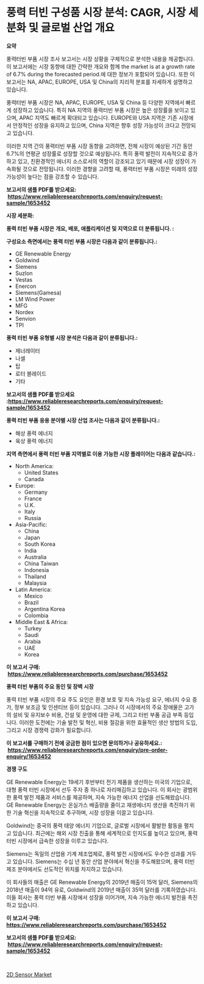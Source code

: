 <p><h1>풍력 터빈 구성품 시장 분석: CAGR, 시장 세분화 및 글로벌 산업 개요</h1></p><p><strong>요약</strong></p>
<p><p>풍력터빈 부품 시장 조사 보고서는 시장 상황을 구체적으로 분석한 내용을 제공합니다. 이 보고서에는 시장 동향에 대한 간략한 개요와 함께 the market is at a growth rate of 6.7% during the forecasted period.에 대한 정보가 포함되어 있습니다. 또한 이 보고서는 NA, APAC, EUROPE, USA 및 China의 지리적 분포를 자세하게 설명하고 있습니다.</p><p>풍력터빈 부품 시장은 NA, APAC, EUROPE, USA 및 China 등 다양한 지역에서 빠르게 성장하고 있습니다. 특히 NA 지역의 풍력터빈 부품 시장은 높은 성장률을 보이고 있으며, APAC 지역도 빠르게 확대되고 있습니다. EUROPE와 USA 지역은 기존 시장에서 안정적인 성장을 유지하고 있으며, China 지역은 향후 성장 가능성이 크다고 전망되고 있습니다.</p><p>이러한 지역 간의 풍력터빈 부품 시장 동향을 고려하면, 전체 시장이 예상된 기간 동안 6.7%의 연평균 성장률로 성장할 것으로 예상됩니다. 특히 풍력 발전이 지속적으로 증가하고 있고, 친환경적인 에너지 소스로서의 역할이 강조되고 있기 때문에 시장 성장이 가속화될 것으로 전망됩니다. 이러한 경향을 고려할 때, 풍력터빈 부품 시장은 미래의 성장 가능성이 높다는 점을 강조할 수 있습니다.</p></p>
<p><strong>보고서의 샘플 PDF를 받으세요: &nbsp;<a href="https://www.reliableresearchreports.com/enquiry/request-sample/1653452">https://www.reliableresearchreports.com/enquiry/request-sample/1653452</a></strong></p>
<p><strong>시장 세분화:</strong></p>
<p><strong> 풍력 터빈 부품 시장은 개요, 배포, 애플리케이션 및 지역으로 더 분류됩니다. :</strong></p>
<p><strong>구성요소 측면에서는 풍력 터빈 부품 시장은 다음과 같이 분류됩니다.:</strong></p>
<p><ul><li>GE Renewable Energy</li><li>Goldwind</li><li>Siemens</li><li>Suzlon</li><li>Vestas</li><li>Enercon</li><li>Siemens(Gamesa)</li><li>LM Wind Power</li><li>MFG</li><li>Nordex</li><li>Senvion</li><li>TPI</li></ul></p>
<p><strong> 풍력 터빈 부품 유형별 시장 분석은 다음과 같이 분류됩니다.:</strong></p>
<p><ul><li>제너레이터</li><li>나셀</li><li>탑</li><li>로터 블레이드</li><li>기타</li></ul></p>
<p><strong>보고서의 샘플 PDF를 받으세요 :<a href="https://www.reliableresearchreports.com/enquiry/request-sample/1653452">https://www.reliableresearchreports.com/enquiry/request-sample/1653452</a></strong></p>
<p><strong> 풍력 터빈 부품 응용 분야별 시장 산업 조사는 다음과 같이 분류됩니다.:</strong></p>
<p><ul><li>해상 풍력 에너지</li><li>육상 풍력 에너지</li></ul></p>
<p><strong>지역 측면에서 풍력 터빈 부품 지역별로 이용 가능한 시장 플레이어는 다음과 같습니다.:</strong></p>
<p><ul>
    <li>
        North America:
        <ul>
            <li>United States</li>
            <li>Canada</li>
        </ul>
    </li>
    <li>
        Europe:
        <ul>
            <li>Germany</li>
            <li>France</li>
            <li>U.K.</li>
            <li>Italy</li>
            <li>Russia</li>
        </ul>
    </li>
    <li>
        Asia-Pacific:
        <ul>
            <li>China</li>
            <li>Japan</li>
            <li>South Korea</li>
            <li>India</li>
            <li>Australia</li>
            <li>China Taiwan</li>
            <li>Indonesia</li>
            <li>Thailand</li>
            <li>Malaysia</li>
        </ul>
    </li>
    <li>
        Latin America:
        <ul>
            <li>Mexico</li>
            <li>Brazil</li>
            <li>Argentina Korea</li>
            <li>Colombia</li>
        </ul>
    </li>
    <li>
        Middle East & Africa:
        <ul>
            <li>Turkey</li>
            <li>Saudi</li>
            <li>Arabia</li>
            <li>UAE</li>
            <li>Korea</li>
        </ul>
    </li>
    </ul></p>
<p><strong>이 보고서 구매: &nbsp;<a href="https://www.reliableresearchreports.com/purchase/1653452">https://www.reliableresearchreports.com/purchase/1653452</a></strong></p>
<p><strong>풍력 터빈 부품의 주요 동인 및 장벽 시장</strong></p>
<p><p>풍력 터빈 부품 시장의 주요 주도 요인은 환경 보호 및 지속 가능성 요구, 에너지 수요 증가, 정부 보조금 및 인센티브 등이 있습니다. 그러나 이 시장에서의 주요 장애물은 고가의 설비 및 유지보수 비용, 건설 및 운영에 대한 규제, 그리고 터빈 부품 공급 부족 등입니다. 이러한 도전에는 기술 발전 및 혁신, 비용 절감을 위한 효율적인 생산 방법의 도입, 그리고 시장 경쟁력 강화가 필요합니다.</p></p>
<p><strong>이 보고서를 구매하기 전에 궁금한 점이 있으면 문의하거나 공유하세요.: &nbsp;<a href="https://www.reliableresearchreports.com/enquiry/pre-order-enquiry/1653452">https://www.reliableresearchreports.com/enquiry/pre-order-enquiry/1653452</a></strong></p>
<p><strong>경쟁 구도</strong></p>
<p><p>GE Renewable Energy는 19세기 후반부터 전기 제품을 생산하는 미국의 기업으로, 대형 풍력 터빈 시장에서 선두 주자 중 하나로 자리매김하고 있습니다. 이 회사는 광범위한 풍력 발전 제품과 서비스를 제공하며, 지속 가능한 에너지 산업을 선도해왔습니다. GE Renewable Energy는 온실가스 배출량을 줄이고 재생에너지 생산을 촉진하기 위한 기술 혁신을 지속적으로 추구하며, 시장 성장을 이끌고 있습니다.</p><p>Goldwind는 중국의 풍력 태양 에너지 기업으로, 글로벌 시장에서 활발한 활동을 펼치고 있습니다. 최근에는 해외 시장 진출을 통해 세계적으로 인지도를 높이고 있으며, 풍력 터빈 시장에서 급속한 성장을 이루고 있습니다.</p><p>Siemens는 독일의 산업용 기계 제조업체로, 풍력 발전 시장에서도 우수한 성과를 거두고 있습니다. Siemens는 수십 년 동안 산업 분야에서 혁신을 주도해왔으며, 풍력 터빈 제조 분야에서도 선도적인 위치를 차지하고 있습니다.</p><p>이 회사들의 매출은 GE Renewable Energy의 2019년 매출이 15억 달러, Siemens의 2018년 매출이 94억 유로, Goldwind의 2019년 매출이 35억 달러를 기록하였습니다. 이들 회사는 풍력 터빈 부품 시장에서 성장을 이어가며, 지속 가능한 에너지 발전을 촉진하고 있습니다.</p></p>
<p><strong>이 보고서 구매: &nbsp; <a href="https://www.reliableresearchreports.com/purchase/1653452">https://www.reliableresearchreports.com/purchase/1653452</a></strong></p>
<p><strong>보고서의 샘플 PDF를 받으세요: &nbsp;<a href="https://www.reliableresearchreports.com/enquiry/request-sample/1653452">https://www.reliableresearchreports.com/enquiry/request-sample/1653452</a></strong><strong></strong></p>
<p>&nbsp;</p>
<p><p><a href="https://github.com/Sinjinluong3e0awx2m195k76/Market-Research-Report-List-1/blob/main/2d-sensor-market.md">2D Sensor Market</a></p></p>
